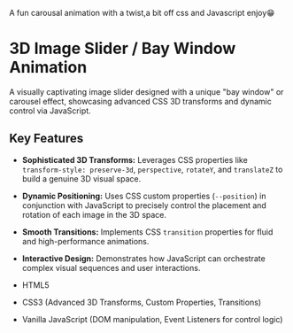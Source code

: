 A fun carousal animation with a twist,a bit off css and Javascript enjoy😁
# 3D Image Slider / Bay Window Animation

A visually captivating image slider designed with a unique "bay window" or carousel effect, showcasing advanced CSS 3D transforms and dynamic control via JavaScript.

## Key Features

* **Sophisticated 3D Transforms:** Leverages CSS properties like `transform-style: preserve-3d`, `perspective`, `rotateY`, and `translateZ` to build a genuine 3D visual space.
* **Dynamic Positioning:** Uses CSS custom properties (`--position`) in conjunction with JavaScript to precisely control the placement and rotation of each image in the 3D space.
* **Smooth Transitions:** Implements CSS `transition` properties for fluid and high-performance animations.
* **Interactive Design:** Demonstrates how JavaScript can orchestrate complex visual sequences and user interactions.


* HTML5
* CSS3 (Advanced 3D Transforms, Custom Properties, Transitions)
* Vanilla JavaScript (DOM manipulation, Event Listeners for control logic)


